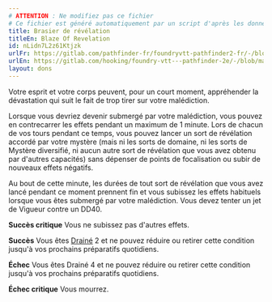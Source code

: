 ```yaml
---
# ATTENTION : Ne modifiez pas ce fichier
# Ce fichier est généré automatiquement par un script d'après les données du module Foundry VTT officiel et de sa traduction
title: Brasier de révélation
titleEn: Blaze Of Revelation
id: nLidn7L2z61Ktjzk
urlFr: https://gitlab.com/pathfinder-fr/foundryvtt-pathfinder2-fr/-/blob/master/data/feats/nLidn7L2z61Ktjzk.htm
urlEn: https://gitlab.com/hooking/foundry-vtt---pathfinder-2e/-/blob/master/packs/data/feats.db/blaze-of-revelation.json
layout: dons
---
```

Votre esprit et votre corps peuvent, pour un court moment, appréhender la dévastation qui suit le fait de trop tirer sur votre malédiction.

Lorsque vous devriez devenir submergé par votre malédiction, vous pouvez en contrecarrer les effets pendant un maximum de 1 minute. Lors de chacun de vos tours pendant ce temps, vous pouvez lancer un sort de révélation accordé par votre mystère (mais ni les sorts de domaine, ni les sorts de Mystère diversifié, ni aucun autre sort de révélation que vous avez obtenu par d'autres capacités) sans dépenser de points de focalisation ou subir de nouveaux effets négatifs.

Au bout de cette minute, les durées de tout sort de révélation que vous avez lancé pendant ce moment prennent fin et vous subissez les effets habituels lorsque vous êtes submergé par votre malédiction. Vous devez tenter un jet de Vigueur contre un DD40.

**Succès critique** Vous ne subissez pas d'autres effets.

**Succès** Vous êtes [Drainé](../conditions/drainé.html) 2 et ne pouvez réduire ou retirer cette condition jusqu'à vos prochains préparatifs quotidiens.

**Échec** Vous êtes Drainé 4 et ne pouvez réduire ou retirer cette condition jusqu'à vos prochains préparatifs quotidiens.

**Échec critique** Vous mourrez.
